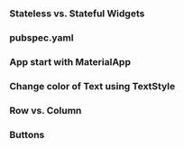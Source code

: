 ### Stateless vs. Stateful Widgets
### pubspec.yaml
### App start with MaterialApp
### Change color of Text using TextStyle
### Row vs. Column
### Buttons